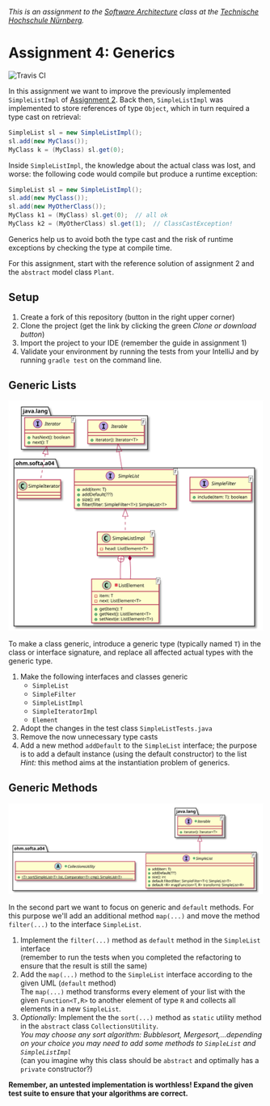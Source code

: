 _This is an assignment to the [Software Architecture](https://ohm-softa.github.io) class at the [Technische Hochschule Nürnberg](http://www.th-nuernberg.de)._

# Assignment 4: Generics

![Travis CI](https://travis-ci.org/hsro-inf-prg3/04-generics.svg?branch=master)

In this assignment we want to improve the previously implemented `SimpleListImpl` of [Assignment 2](https://github.com/hsro-inf-prg3/02-classes-interfaces).
Back then, `SimpleListImpl` was implemented to store references of type `Object`, which in turn required a type cast on retrieval:

```java
SimpleList sl = new SimpleListImpl();
sl.add(new MyClass());
MyClass k = (MyClass) sl.get(0);

```

Inside `SimpleListImpl`, the knowledge about the actual class was lost, and worse: the following code would compile but produce a runtime exception:

```java
SimpleList sl = new SimpleListImpl();
sl.add(new MyClass());
sl.add(new MyOtherClass());
MyClass k1 = (MyClass) sl.get(0);  // all ok
MyClass k2 = (MyOtherClass) sl.get(1);  // ClassCastException!
```

Generics help us to avoid both the type cast and the risk of runtime exceptions by checking the type at compile time.

For this assignment, start with the reference solution of assignment 2 and the `abstract` model class `Plant`.


## Setup

1. Create a fork of this repository (button in the right upper corner)
2. Clone the project (get the link by clicking the green _Clone or download button_)
3. Import the project to your IDE (remember the guide in assignment 1)
4. Validate your environment by running the tests from your IntelliJ and by running `gradle test` on the command line.


## Generic Lists

![class spec 1](assets/class-spec-1.svg)

To make a class generic, introduce a generic type (typically named `T`) in the class or interface signature, and replace all affected actual types with the generic type.

1. Make the following interfaces and classes generic
    * `SimpleList`
    * `SimpleFilter`
    * `SimpleListImpl`
    * `SimpleIteratorImpl`
    * `Element`
2. Adopt the changes in the test class `SimpleListTests.java`
3. Remove the now unnecessary type casts
4. Add a new method `addDefault` to the `SimpleList` interface; the purpose is to add a default instance (using the default constructor) to the list<br>
    _Hint:_ this method aims at the instantiation problem of generics.


## Generic Methods

![class spec 2](assets/class-spec-2.svg)

In the second part we want to focus on generic and `default` methods.
For this purpose we'll add an additional method `map(...)` and move the method `filter(...)` to the interface `SimpleList`.

1. Implement the `filter(...)` method as `default` method in the `SimpleList` interface <br>(remember to run the tests when you completed the refactoring to ensure that the result is still the same)
2. Add the `map(...)` method to the `SimpleList` interface according to the given UML (`default` method)<br>The `map(...)` method transforms every element of your list with the given `Function<T,R>` to another element of type `R` and collects all elements in a new `SimpleList`.
3. _Optionally:_ Implement the the `sort(...)` method as `static` utility method in the `abstract` class `CollectionsUtility`.
    <br> _You may choose any sort algorithm: Bubblesort, Mergesort,...depending on your choice you may need to add some methods to `SimpleList` and `SimpleListImpl`_
    <br>(can you imagine why this class should be `abstract` and optimally has a `private` constructor?)

**Remember, an untested implementation is worthless! Expand the given test suite to ensure that your algorithms are correct.**